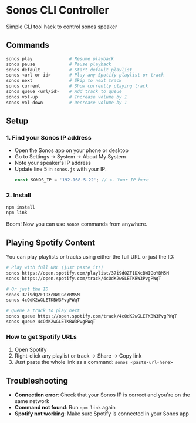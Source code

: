 # Sonos CLI Controller

Simple CLI tool hack to control sonos speaker

## Commands

```bash
sonos play              # Resume playback
sonos pause             # Pause playback
sonos default           # Start default playlist
sonos <url or id>       # Play any Spotify playlist or track
sonos next              # Skip to next track
sonos current           # Show currently playing track
sonos queue <url/id>    # Add track to queue
sonos vol-up            # Increase volume by 1
sonos vol-down          # Decrease volume by 1
```

## Setup

### 1. Find your Sonos IP address
- Open the Sonos app on your phone or desktop
- Go to Settings → System → About My System
- Note your speaker's IP address
- Update line 5 in `sonos.js` with your IP:
  ```javascript
  const SONOS_IP = '192.168.5.22'; // <- Your IP here
  ```

### 2. Install
```bash
npm install
npm link
```

Boom! Now you can use `sonos` commands from anywhere.


## Playing Spotify Content

You can play playlists or tracks using either the full URL or just the ID:

```bash
# Play with full URL (just paste it!)
sonos https://open.spotify.com/playlist/37i9dQZF1DXcBWIGoYBM5M
sonos https://open.spotify.com/track/4cOdK2wGLETKBW3PvgPWqT

# Or just the ID
sonos 37i9dQZF1DXcBWIGoYBM5M
sonos 4cOdK2wGLETKBW3PvgPWqT

# Queue a track to play next
sonos queue https://open.spotify.com/track/4cOdK2wGLETKBW3PvgPWqT
sonos queue 4cOdK2wGLETKBW3PvgPWqT
```

### How to get Spotify URLs
1. Open Spotify
2. Right-click any playlist or track → Share → Copy link
3. Just paste the whole link as a command: `sonos <paste-url-here>`


## Troubleshooting

- **Connection error**: Check that your Sonos IP is correct and you're on the same network
- **Command not found**: Run `npm link` again
- **Spotify not working**: Make sure Spotify is connected in your Sonos app